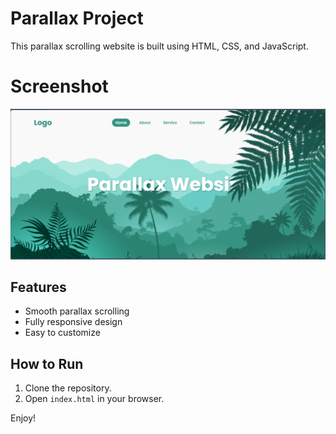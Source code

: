 # Parallax Project

This parallax scrolling website is built using HTML, CSS, and JavaScript.

# Screenshot
<img src="Parallax Scrolling Website/parallax-demo.png" alt="Parallax Effect Demo" width="auto"/>

## Features
- Smooth parallax scrolling
- Fully responsive design
- Easy to customize

## How to Run
1. Clone the repository.
2. Open `index.html` in your browser.

Enjoy!
